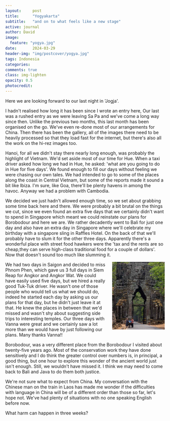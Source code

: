 ```yaml
---
layout:     post
title:      "Yogyakarta"
subtitle:   "and on to what feels like a new stage"
active: journal
author: David
image:
  feature: "yogya.jpg"
date:       2024-03-29
header-img: "img/postcover/yogya.jpg"
tags: Indonesia
categories: 
comments: true
class: img-lighten 
opacity: 0.5
photocredit:
---
```


Here we are looking forward to our last night in 'Jogja'.

I hadn't realised how long it has been since I wrote an entry here, Our last was a rushed entry as we were leaving Sa Pa and we've come a long way since then. Unlike the previous two months, this last month has been organised on the go. We've even re-done most of our arrangements for China. Then there has been the gallery, all of the images there need to be heavily processed so that they load fast for the internet, but there's also all the work on the hi-rez images too.

Hanoi, for all we didn't stay there nearly long enough, was probably the highlight of Vietnam. We'd set aside most of our time for Hue. When a taxi driver asked how long we had in Hue, he asked: 'what are you going to do in Hue for five days'. We found enough to fill our days without feeling we were chasing our own tales. We had intended to go to some of the places along the coast in Central Vietnam, but some of the reports made it sound a bit like Ibiza. I'm sure, like Goa, there'll be plenty havens in among the havoc. Anyway we had a problem with Cambodia.

We decided we just hadn't allowed enough time, so we set about grabbing some time back here and there. We were probably a bit brutal on the things we cut, since we even found an extra five days that we certainly didn't want to spend in Singapore which meant we could reinstate our plans for Borobodour and here we are. We rather decadently went to Bali for just one day and also have an extra day in Singapore where we'll celebrate my birthday with a singapore sling in Raffles Hotel. On the back of that we'll probably have to slum it for the other three days. Apparently there's a wonderful place with street food hawkers were the 'tax and the rents are so cheap,they can serve high-class traditional food for a couple of dollars'. Now that doesn't sound too much like slumming it.

<style>
img {
  float: right;
  margin: 0px 0px 15px 20px;
  width: 33%
}
</style> 
<img src="img/postbody/vanna.jpg">
We had two days in Saigon and decided to miss Phnom Phen, which gave us 3 full days in Siem Reap for Angkor and Angkor Wat. We could have easily used five days, but we hired a really good Tuk-Tuk driver. He wasn't one of those people who would tell us what we should do, indeed he started each day by asking us our plans for that day, but he didn't just leave it at that. He knew the places in between that we'd missed and wasn't shy about suggesting side trips to interesting temples. Our three days with Vanna were great and we certainly saw a lot more than we would have by just following our plans. Many thanks Vanna!!

Borobodour, was a very different place from the Borobodour I visited about twenty-five years ago. Most of the conservation work they have done sensitively and I do think the greater control over numbers is, in principal, a good thing, but one hour to explore this wonder of the ancient world just isn't enough. Still, we wouldn't have missed it. I think we may need to come back to Bali and Java to do them both justice.

We're not sure what to expect from China. My conversation with the Chinese man on the train in Laos has made me wonder if the difficulties with language in China will be of a different order than those so far, let's hope not. We've had plenty of situations with no one speaking English before now. 

What harm can happen in three weeks?

      










